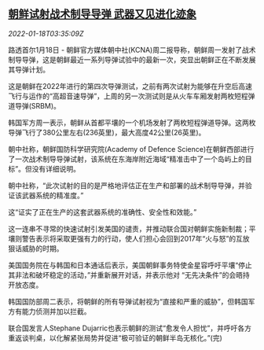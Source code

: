 <!--1642478463000-->
[朝鲜试射战术制导导弹 武器又见进化迹象](https://cn.reuters.com/article/north-korea-missile-test-0118-idCNKBS2JS07D)
------

<div><i>2022-01-18T03:35:09Z</i></div><p>路透首尔1月18日 - 朝鲜官方媒体朝中社(KCNA)周二报导称，朝鲜周一发射了战术制导导弹，这是朝鲜最近一系列导弹试验中的最新一次，突显出朝鲜正在不断发展其导弹计划。</p><p>这是朝鲜在2022年进行的第四次导弹测试，之前有两次试射为能够在升空后高速飞行与运作的“高超音速导弹”，上周的另一次测试则是从火车车厢发射两枚短程弹道导弹(SRBM)。</p><p>韩国军方周一表示，朝鲜从首都平壤的一个机场发射了两枚短程弹道导弹。这两枚导弹飞行了380公里左右(236英里)，最大高度42公里(26英里)。</p><p>朝中社称，朝鲜国防科学研究院(Academy of Defence Science)在朝鲜西部进行了一次战术制导导弹试射，该系统在东海岸附近海域“精准击中了一个岛屿上的目标”。但没有详细说明。</p><p>朝中社称，“此次试射的目的是严格地评估正在生产和部署的战术制导导弹，并验证该武器系统的精准度。”</p><p>这“证实了正在生产的这套武器系统的准确性、安全性和效能。”</p><p>这一连串不寻常的快速试射引发美国的谴责，并推动联合国对朝鲜实施新制裁；平壤则警告表示将采取更强有力的行动，使人们担心会回到2017年“火与怒”的互放狠话威胁的时期。</p><p>美国国务院在与韩国和日本通话后表示，美国朝鲜事务特使金星容呼吁平壤“停止其非法和破坏稳定的活动，”并重新展开对话，并表示他对 “无先决条件”的会晤持开放态度。</p><p>韩国国防部周二表示，将朝鲜的所有导弹试射视为“直接和严重的威胁”，但韩国军方有能力侦测并加以拦截。</p><p>联合国发言人Stephane Dujarric也表示朝鲜的测试“愈发令人担忧”，并呼吁各方重返谈判桌，以化解紧张局势并促进“极可验证的朝鲜半岛无核化。”(完)</p>
